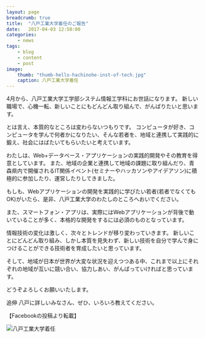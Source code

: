 ```yaml
---
layout: page
breadcrumb: true
title:  "八戸工業大学着任のご報告"
date:   2017-04-03 12:50:00
categories:
    - news
tags:
    - blog
    - content
    - post
image:
    thumb: "thumb-hello-hachinohe-inst-of-tech.jpg"
    caption: 八戸工業大学着任
---
```


4月から、八戸工業大学工学部システム情報工学科にお世話になります。
新しい職場で、心機一転、新しいことにもどんどん取り組んで、がんばりたいと思います。

とは言え、本質的なところは変わらないつもりです。
コンピュータが好き、コンピュータを学んで何者かになりたい、そんな若者を、地域と連携して実践的に鍛え、社会にはばたいてもらいたいと考えています。

わたしは、Web+データベース・アプリケーションの実践的開発やその教育を得意としています。
また、地域の企業と連携して地域の課題に取り組んだり、青森県内で開催されるIT関係イベント(セミナーやハッカソンやアイデアソン)に積極的に参加したり、運営したりしてきました。

もしも、Webアプリケーションの開発を実践的に学びたい若者(若者でなくてもOK)がいたら、是非、八戸工業大学のわたしのところへおいでください。

また、スマートフォン・アプリは、実際にはWebアプリケーションが背後で動いていることが多く、本格的な開発をするには必須のものとなっています。

情報技術の変化は激しく、次々とトレンドが移り変わっていきます。
新しいことにどんどん取り組み、しかし本質を見失わず、新しい技術を自分で学んで身につけることができる技術者を育成したいと思っています。

そして、地域が日本が世界が大変な状況を迎えつつある中、これまで以上にそれぞれの地域が互いに競い合い、協力しあい、がんばっていければと思っています。

どうぞよろしくお願いいたします。

追伸
八戸に詳しいみなさん、ぜひ、いろいろ教えてください。

【Facebookの投稿より転載】

<img src="{{ site.url }}/images/hello-hachinohe-inst-of-tech.jpg" alt="八戸工業大学着任">

